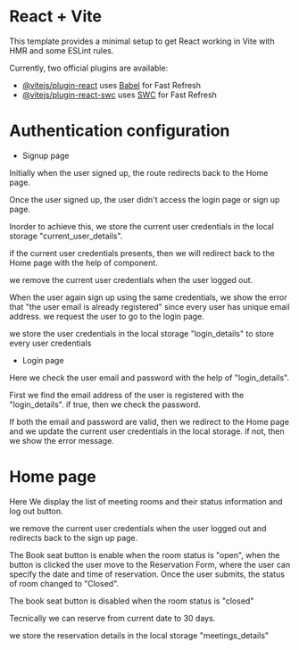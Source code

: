 # React + Vite

This template provides a minimal setup to get React working in Vite with HMR and some ESLint rules.

Currently, two official plugins are available:

- [@vitejs/plugin-react](https://github.com/vitejs/vite-plugin-react/blob/main/packages/plugin-react/README.md) uses [Babel](https://babeljs.io/) for Fast Refresh
- [@vitejs/plugin-react-swc](https://github.com/vitejs/vite-plugin-react-swc) uses [SWC](https://swc.rs/) for Fast Refresh


# Authentication configuration

- Signup page

Initially when the user signed up, the route redirects back to the Home page.

Once the user signed up, the user didn't access the login page or sign up page.

Inorder to achieve this, we store the current user credentials in the local storage "current_user_details".

if the current user credentials presents, then we will redirect back to the Home page with the help of <ProtectedRoute> component.

we remove the current user credentials when the user logged out.

When the user again sign up using the same credentials, we show the error that "the user email is already registered" since every user has unique email address. we request the user to go to the login page.

we store the user credentials in the local storage "login_details" to store every user credentials

- Login page

Here we check the user email and password with the help of "login_details".

First we find the email address of the user is registered with the "login_details". if true, then we check the password.

If both the email and password are valid, then we redirect to the Home page and we update the current user credentials in the local storage. if not, then we show the error message.

# Home page

Here We display the list of meeting rooms and their status information and log out button.

we remove the current user credentials when the user logged out and redirects back to the sign up page.

The Book seat button is enable when the room status is "open", when the button is clicked the user move to the Reservation Form, where the user can specify the date and time of reservation. Once the user submits, the status of room changed to "Closed".

The book seat button is disabled when the room status is "closed"

Tecnically we can reserve from current date to 30 days.

we store the reservation details in the local storage "meetings_details"




